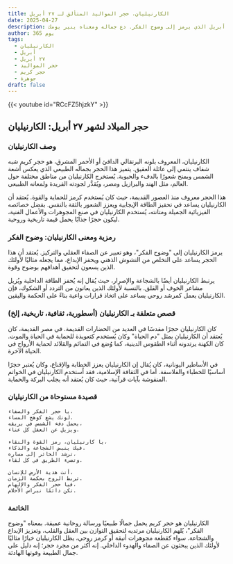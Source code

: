 ```yaml
---
title: الكارنيليان، حجر المواليد المتألق لـ ٢٧ أبريل
date: 2025-04-27
description: اشعر بأهمية الكارنيليان، حجر المواليد لـ ٢٧ أبريل الذي يرمز إلى وضوح الفكر. دع جماله ومعناه ينير يومك.
author: 365 يوم
tags:
  - الكارنيليان
  - أبريل
  - ٢٧ أبريل
  - حجر المواليد
  - حجر كريم
  - جوهرة
draft: false
---
```


{{< youtube id="RCcFZ5hjzkY" >}}

## حجر الميلاد لشهر ٢٧ أبريل: الكارنيليان

### وصف الكارنيليان

الكارنيليان، المعروف بلونه البرتقالي الدافئ أو الأحمر المشرق، هو حجر كريم شبه شفاف ينتمي إلى عائلة العقيق. يتميز هذا الحجر بجماله الطبيعي الذي يعكس أشعة الشمس ويمنح شعورًا بالدفء والحيوية. يُستخرج الكارنيليان من مناطق مختلفة حول العالم، مثل الهند والبرازيل ومصر، ويُقدَّر لجودته الفريدة ولمعانه الطبيعي.

هذا الحجر معروف منذ العصور القديمة، حيث كان يُستخدم كرمز للحماية والقوة. يُعتقد أن الكارنيليان يساعد في تحفيز الطاقة الإيجابية ويعزز الشعور بالثقة بالنفس. بفضل خصائصه الفيزيائية الجميلة ومتانته، يُستخدم الكارنيليان في صنع المجوهرات والأعمال الفنية، ليكون حجرًا جذابًا يحمل قيمة تاريخية وروحية.

### رمزية ومعنى الكارنيليان: وضوح الفكر

يرمز الكارنيليان إلى "وضوح الفكر"، وهو تعبير عن الصفاء العقلي والتركيز. يُعتقد أن هذا الحجر يساعد على التخلص من التشوش الذهني ويحفز الإبداع، مما يجعله مثاليًا لأولئك الذين يسعون لتحقيق أهدافهم بوضوح وقوة.

يرتبط الكارنيليان أيضًا بالشجاعة والإصرار، حيث يُقال إنه يُحفز الطاقة الداخلية ويُزيل مشاعر الخوف أو القلق. بالنسبة لأولئك الذين يعانون من التردد أو الشكوك، فإن الكارنيليان يعمل كمرشد روحي يساعد على اتخاذ قرارات واعية بناءً على الحكمة واليقين.

### قصص متعلقة بـ الكارنيليان (أسطورية، ثقافية، تاريخية، إلخ)

كان الكارنيليان حجرًا مقدسًا في العديد من الحضارات القديمة. في مصر القديمة، كان يُعتقد أن الكارنيليان يمثل "دم الحياة" وكان يُستخدم كتعويذة للحماية في الحياة والموت. كان الكهنة يرتدونه أثناء الطقوس الدينية، كما وُضع في التمائم والقلائد لحماية الأرواح في الحياة الآخرة.

في الأساطير اليونانية، كان يُقال إن الكارنيليان يعزز الخطابة والإقناع، وكان يُعتبر حجرًا أساسيًا للخطباء والفلاسفة. أما في الثقافة الإسلامية، فقد اُستخدم الكارنيليان في الخواتم المنقوشة بآيات قرآنية، حيث كان يُعتقد أنه يجلب البركة والحماية.

### قصيدة مستوحاة من الكارنيليان

```
يا حجر الفكر والصفاء،  
لونك يشع كوهج المساء.  
يحمل دفء الشمس في بريقه،  
ويزيل عن العقل كل عناء.

يا كارنيليان، رمز القوة والنقاء،  
فيك ينبض الشجاعة والذكاء.  
ترشد الحائر إلى مساره،  
وتضيء الطريق في كل لقاء.

أنت هدية الأرض للإنسان،  
تربط الروح بحكمة الزمان.  
فيا حجر الفكر والإلهام،  
تكن دائمًا نبراس الأحلام.
```

### الخاتمة

الكارنيليان هو حجر كريم يحمل جمالًا طبيعيًا ورسالة روحانية عميقة. بمعناه "وضوح الفكر"، يُلهم الكارنيليان مرتديه لتحقيق التوازن بين العقل والقلب، وتعزيز الإبداع والشجاعة. سواء كقطعة مجوهرات أنيقة أو كرمز روحي، يظل الكارنيليان خيارًا مثاليًا لأولئك الذين يبحثون عن الصفاء والهدوء الداخلي. إنه أكثر من مجرد حجر؛ إنه دليل على جمال الطبيعة وقوتها الهادئة.